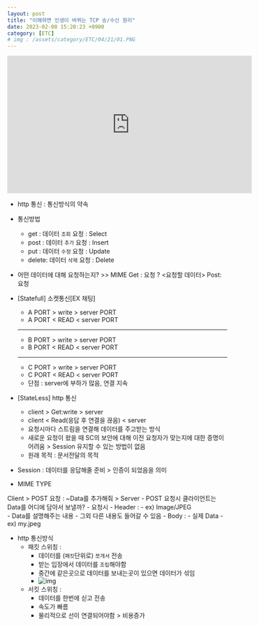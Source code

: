 ```yaml
---
layout: post
title: "이해하면 인생이 바뀌는 TCP 송/수신 원리"
date: 2023-02-08 15:20:23 +0900
category: [ETC]
# img : /assets/category/ETC/04/21/01.PNG
---
```



<iframe width="560" height="315" src="https://www.youtube.com/embed/K9L9YZhEjC0" title="이해하면 인생이 바뀌는 TCP 송/수신 원리" frameborder="0" allow="accelerometer; autoplay; clipboard-write; encrypted-media; gyroscope; picture-in-picture; web-share" allowfullscreen></iframe>

- http 통신 : 통신방식의 약속
- 통신방법
    - get   : 데이터 `조회` 요청  : Select
    - post  : 데이터 `추가` 요청  : Insert
    - put   : 데이터 `수정` 요청  : Update 
    - delete: 데이터 `삭제` 요청  : Delete

- 어떤 데이터에 대해 요청하는지? >> MIME
    Get : 요청 ? <요청할 데이터>
    Post: 요청

- [Statefull] 소켓통신[EX 채팅]
    - A PORT > write > server PORT
    - A PORT < READ  < server PORT
    ---
    - B PORT > write > server PORT
    - B PORT < READ  < server PORT
    ---
    - C PORT > write > server PORT
    - C PORT < READ  < server PORT
    - 단점 : server에 부하가 많음, 연결 지속


- [StateLess] http 통신
    - client > Get:write > server
    - client <  Read(응답 후 연결을 끊음) < server
    - 요청시마다 스트림을 연결해 데이터를 주고받는 방식 
    - 새로운 요청이 왔을 때 SC의 보안에 대해 이전 요청자가 맞는지에 대한 증명이 어려움 > Session 유지할 수 있는 방법이 없음
    - 원래 목적 : 문서전달의 목적
    
* Session : 데이터를 응답해줄 준비 > 인증이 되었음을 의미


- MIME TYPE

Client > POST 요청 : ~Data를 추가해줘 > Server
    - POST 요청시 클라이언트는 Data를 어디에 담아서 보낼까?
    - 요청시
        - Header    : 
            - ex) Image/JPEG        
            - Data를 설명해주는 내용
            - 그외 다른 내용도 들어갈 수 있음
        - Body      : 
            - 실제 Data
            - ex) my.jpeg

- http 통신방식
    - 패킷 스위칭 : 
        - 데이터를 (`패킷`단위로) `쪼개서` 전송
        - 받는 입장에서 데이터를 `조립`해야함
        - 중간에 같은곳으로 데이터를 보내는곳이 있으면 데이터가 섞임
        - ![img]("/assets/category/ETC/04/21/01.PNG")
    - 서킷 스위칭 : 
        - 데이터를 한번에 싣고 전송
        - 속도가 빠름
        - 물리적으로 선이 연결되어야함 > 비용증가